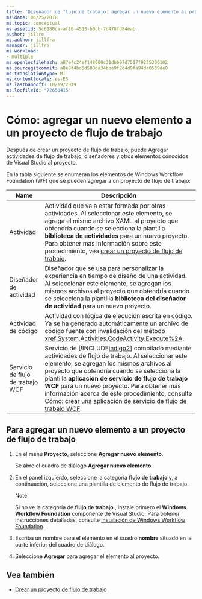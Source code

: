 ```yaml
---
title: 'Diseñador de flujo de trabajo: agregar un nuevo elemento al proyecto de flujo de trabajo'
ms.date: 06/25/2018
ms.topic: conceptual
ms.assetid: 5c6180ca-af10-4513-b0cb-7d478fd84eab
author: jillre
ms.author: jillfra
manager: jillfra
ms.workload:
- multiple
ms.openlocfilehash: a87efc24ef148600c31dbb07d7517f9235306102
ms.sourcegitcommit: a8e8f4bd5d508da34bbe9f2d4d9fa94da0539de0
ms.translationtype: MT
ms.contentlocale: es-ES
ms.lasthandoff: 10/19/2019
ms.locfileid: "72650415"
---
```

# <a name="how-to-add-a-new-item-to-a-workflow-project"></a>Cómo: agregar un nuevo elemento a un proyecto de flujo de trabajo

Después de crear un proyecto de flujo de trabajo, puede Agregar actividades de flujo de trabajo, diseñadores y otros elementos conocidos de Visual Studio al proyecto.

En la tabla siguiente se enumeran los elementos de Windows Workflow Foundation (WF) que se pueden agregar a un proyecto de flujo de trabajo:

| Name | Descripción |
|-| - |
| Actividad | Actividad que va a estar formada por otras actividades. Al seleccionar este elemento, se agrega el mismo archivo XAML al proyecto que obtendría cuando se selecciona la plantilla **biblioteca de actividades** para un nuevo proyecto. Para obtener más información sobre este procedimiento, vea [crear un proyecto de flujo de trabajo](creating-a-workflow-project.md). |
| Diseñador de actividad | Diseñador que se usa para personalizar la experiencia en tiempo de diseño de una actividad. Al seleccionar este elemento, se agregan los mismos archivos al proyecto que obtendría cuando se selecciona la plantilla **biblioteca del diseñador de actividad** para un nuevo proyecto. |
| Actividad de código | Actividad con lógica de ejecución escrita en código. Ya se ha generado automáticamente un archivo de código fuente con invalidación del método <xref:System.Activities.CodeActivity.Execute%2A>. |
| Servicio de flujo de trabajo WCF | Servicio de [!INCLUDE[indigo2](../workflow-designer/includes/indigo2_md.md)] compilado mediante actividades de flujo de trabajo. Al seleccionar este elemento, se agregan los mismos archivos al proyecto que obtendría cuando se selecciona la plantilla **aplicación de servicio de flujo de trabajo WCF** para un nuevo proyecto. Para obtener más información acerca de este procedimiento, consulte [Cómo: crear una aplicación de servicio de flujo de trabajo WCF](/visualstudio/workflow-designer/creating-a-workflow-project). |

## <a name="to-add-a-new-item-to-a-workflow-project"></a>Para agregar un nuevo elemento a un proyecto de flujo de trabajo

1. En el menú **Proyecto**, seleccione **Agregar nuevo elemento**.

   Se abre el cuadro de diálogo **Agregar nuevo elemento**.

1. En el panel izquierdo, seleccione la categoría **flujo de trabajo** y, a continuación, seleccione una plantilla de elemento de flujo de trabajo.

   > [!NOTE]
   > Si no ve la categoría de **flujo de trabajo** , instale primero el **Windows Workflow Foundation** componente de Visual Studio. Para obtener instrucciones detalladas, consulte [instalación de Windows Workflow Foundation](developing-applications-with-the-workflow-designer.md#install-windows-workflow-foundation).

1. Escriba un nombre para el elemento en el cuadro **nombre** situado en la parte inferior del cuadro de diálogo.

1. Seleccione **Agregar** para agregar el elemento al proyecto.

## <a name="see-also"></a>Vea también

- [Crear un proyecto de flujo de trabajo](../workflow-designer/creating-a-workflow-project.md)